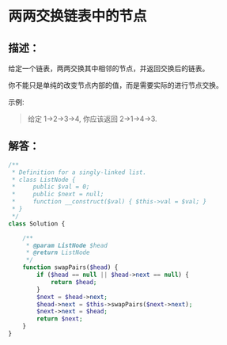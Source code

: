 # 两两交换链表中的节点

## 描述：
给定一个链表，两两交换其中相邻的节点，并返回交换后的链表。

你不能只是单纯的改变节点内部的值，而是需要实际的进行节点交换。



示例:
> 给定 1->2->3->4, 你应该返回 2->1->4->3.


## 解答：
```php
/**
 * Definition for a singly-linked list.
 * class ListNode {
 *     public $val = 0;
 *     public $next = null;
 *     function __construct($val) { $this->val = $val; }
 * }
 */
class Solution {

    /**
     * @param ListNode $head
     * @return ListNode
     */
    function swapPairs($head) {
        if ($head == null || $head->next == null) {
            return $head;
        }
        $next = $head->next;
        $head->next = $this->swapPairs($next->next);
        $next->next = $head;
        return $next;
    }
}
```

